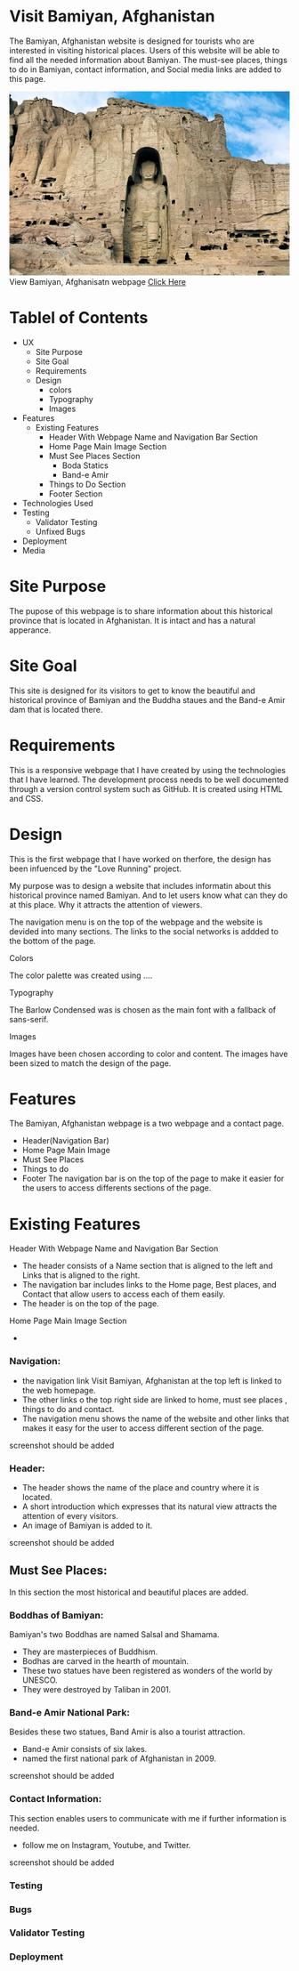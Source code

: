 # Visit Bamiyan, Afghanistan
The Bamiyan, Afghanistan website is designed for tourists who are interested in visiting historical places. Users of this website will be able to find all the needed information about Bamiyan. The must-see places, things to do in Bamiyan, contact information, and Social media links are added to this page.


![This image shows that it is resposive to every device](assets/images/Boddha-image.jpg)
View Bamiyan, Afghanisatn webpage
[Click Here](https://github.com)

# Tablel of Contents

- UX
  - Site Purpose
  - Site Goal
  - Requirements
  - Design
    - colors
    - Typography
    - Images
- Features
  - Existing Features
    - Header With Webpage Name and Navigation Bar Section
    - Home Page Main Image Section
    - Must See Places Section
      - Boda Statics
      - Band-e Amir
    - Things to Do Section
    - Footer Section
- Technologies Used
- Testing
  - Validator Testing
  - Unfixed Bugs
- Deployment
- Media


# Site Purpose
The pupose of this webpage is to share information about this historical province that is located in Afghanistan. It is intact and has a natural apperance.
# Site Goal
This site is designed for its visitors to get to know the beautiful and historical province of Bamiyan and the Buddha staues and the Band-e Amir dam that is located there.
# Requirements
This is a responsive webpage that I have created by using the technologies that I have learned. The development process needs to be well documented through a version control system such as GitHub. 
It is created using HTML and CSS.

# Design
This is the first webpage that I have worked on therfore, the design has been infuenced by the "Love Running" project.

My purpose was to design a website that includes informatin about this historical province named Bamiyan. And to let users know what can they do at this place. Why it attracts the attention of viewers.

The navigation menu is on the top of the webpage and the website is devided into many sections. The links to the social networks is addded to the bottom of the page.

Colors

The color palette was created using ....

Typography 

The Barlow Condensed was is chosen as the main font with a fallback of sans-serif.

Images 

Images have been chosen according to color and content. The images have been sized to match the design of the page.

# Features
The Bamiyan, Afghanistan webpage is a two webpage and a contact page.
- Header(Navigation Bar)
- Home Page Main Image
- Must See Places
- Things to do
- Footer
The navigation bar is on the top of the page to make it easier for the users to access differents sections of the page.

# Existing Features

Header With Webpage Name and Navigation Bar Section
- The header consists of a Name section that is aligned to the left and Links that is aligned to the right.
- The navigation bar includes links to the Home page, Best places, and Contact that allow users to access each of them easily.
- The header is on the top of the page.

Home Page Main Image Section

- 


### Navigation:
- the navigation link Visit Bamiyan, Afghanistan at the top left is linked to the web homepage.
- The other links o the top right side are linked to home, must see places , things to do and contact.
- The navigation menu shows the name of the website and other links that makes it easy for the user to access different section of the page.

screenshot should be added

### Header:
- The header shows the name of the place and country where it is located.
- A short introduction which expresses that its natural view attracts the attention of every visitors.
- An image of Bamiyan is added to it.

screenshot should be added
## Must See Places:

In this section the most historical and beautiful places are added.


### Boddhas of Bamiyan:
Bamiyan's two Boddhas are named Salsal and Shamama.
- They are masterpieces of Buddhism.
- Bodhas are carved in the hearth of mountain.
- These two statues have been registered as wonders of the world by UNESCO.
- They were destroyed by Taliban in 2001.

### Band-e Amir National Park:
Besides these two statues, Band Amir is also a tourist attraction.
- Band-e Amir consists of six lakes.
- named the first national park of Afghanistan in 2009.

screenshot should be added 

### Contact Information:
This section enables users to communicate with me if further information is needed.
- follow me on Instagram, Youtube, and Twitter.

screenshot should be added

### Testing
### Bugs
### Validator Testing
### Deployment

